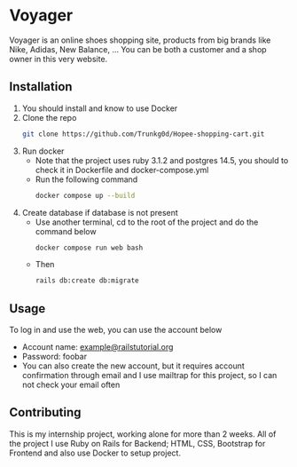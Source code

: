 # Voyager

Voyager is an online shoes shopping site, products from big brands like Nike, Adidas, New Balance, ... You can be both a customer and a shop owner in this very website.

## Installation

1. You should install and know to use Docker
2. Clone the repo
    ```sh
    git clone https://github.com/Trunkg0d/Hopee-shopping-cart.git
    ```
3. Run docker
    - Note that the project uses ruby 3.1.2 and postgres 14.5, you should to check it in Dockerfile and docker-compose.yml
    - Run the following command
        ```sh
        docker compose up --build
        ```
4. Create database if database is not present
    - Use another terminal, cd to the root of the project and do the command below
        ```sh
        docker compose run web bash
        ```
    - Then
        ```sh
        rails db:create db:migrate
        ```
## Usage
To log in and use the web, you can use the account below
- Account name: example@railstutorial.org
- Password: foobar
- You can also create the new account, but it requires account confirmation through email and I use mailtrap for this project, so I can not check your email often
## Contributing

This is my internship project, working alone for more than 2 weeks. All of the project I use Ruby on Rails for Backend; HTML, CSS, Bootstrap for Frontend and also use Docker to setup project.
